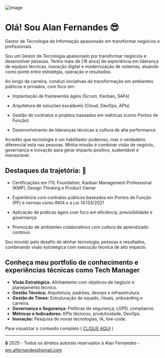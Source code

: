 
![image](https://github.com/user-attachments/assets/b0f053f3-b944-47f3-8aea-f6a1f74e11b6)

# Olá! Sou Alan Fernandes :sunglasses:
Gestor de Tecnologia da Informação apaixonado em transformar negócios e profissionais.

Sou um Gestor de Tecnologia apaixonado por transformar negócios e desenvolver pessoas. Tenho mais de [18 anos] de experiência em liderança de equipes técnicas, inovação digital e modernização de sistemas, atuando como ponte entre estratégia, operação e resultados.

Ao longo da carreira, conduzi iniciativas de transformação em ambientes públicos e privados, com foco em:

- Implantação de frameworks ágeis (Scrum, Kanban, SAFe)

- Arquitetura de soluções escaláveis (Cloud, DevOps, APIs)

- Gestão de contratos e projetos baseados em métricas (como Pontos de Função)

- Desenvolvimento de lideranças técnicas e cultura de alta performance

Acredito que tecnologia é um habilitador poderoso, mas o verdadeiro diferencial está nas pessoas. Minha missão é combinar visão de negócio, governança e inovação para gerar impacto positivo, sustentável e mensurável.

## Destaques da trajetória: :statue_of_liberty:

- Certificações em ITIL Foundation, Kanban Management Professional (KMP), Design Thinking e Product Owner

- Experiência com contratos públicos baseados em Pontos de Função (PF) e normas como IN04 e a Lei 14.133/2021

- Aplicação de práticas ágeis com foco em eficiência, previsibilidade e governança

- Promoção de ambientes colaborativos com cultura de aprendizado contínuo

Sou movido pelo desafio de alinhar tecnologia, pessoas e resultados, combinando visão estratégica com execução técnica de alto impacto.

## Conheça meu portfolio de conhecimento e experiências técnicas como Tech Manager

- **Visão Estratégica:** Alinhamento com objetivos de negócio e planejamento técnico.
- **Gestão Técnica:** Arquitetura, padrões, devops e infraestrutura.
- **Gestão de Times:** Estruturação de squads, rituais, onboarding e carreira.
- **Governança e Segurança:** Políticas de segurança, LGPD, compliance.
- **Métricas e Indicadores:** KPIs técnicos, produtividade, DevOps.
- **Inovação:** Pesquisa de novas tecnologias, IA, low-code.

Para visualizar o conteúdo completo ( [CLIQUE AQUI](https://github.com/af-tech-manager/portfolio/tree/main) )

---
:lock: 2025 - Todos os direitos autorais reservados à Alan Fernandes - pm.alfernandes@gmail.com

